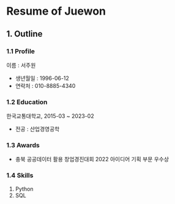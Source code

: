# Resume of Juewon

## 1. Outline

### 1.1 Profile
이름 : 서주원

- 생년월일 : 1996-06-12
- 연락처 : 010-8885-4340

### 1.2 Education
한국교통대학교, 2015-03 ~ 2023-02

- 전공 : 산업경영공학

### 1.3 Awards
- 충북 공공데이터 활용 창업경진대회 2022 아이디어 기획 부문 우수상

### 1.4 Skills
1. Python
2. SQL
